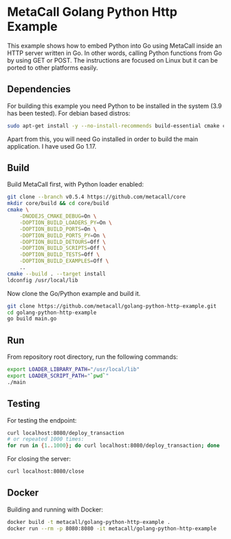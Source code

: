 # MetaCall Golang Python Http Example

This example shows how to embed Python into Go using MetaCall inside an HTTP server written in Go. In other words, calling Python functions from Go by using GET or POST. The instructions are focused on Linux but it can be ported to other platforms easily.

## Dependencies

For building this example you need Python to be installed in the system (3.9 has been tested). For debian based distros:

```bash
sudo apt-get install -y --no-install-recommends build-essential cmake ca-certificates git python3 python3-dev python3-pip
```

Apart from this, you will need Go installed in order to build the main application. I have used Go 1.17.

## Build

Build MetaCall first, with Python loader enabled:

```bash
git clone --branch v0.5.4 https://github.com/metacall/core
mkdir core/build && cd core/build
cmake \
	-DNODEJS_CMAKE_DEBUG=On \
	-DOPTION_BUILD_LOADERS_PY=On \
	-DOPTION_BUILD_PORTS=On \
	-DOPTION_BUILD_PORTS_PY=On \
	-DOPTION_BUILD_DETOURS=Off \
	-DOPTION_BUILD_SCRIPTS=Off \
	-DOPTION_BUILD_TESTS=Off \
	-DOPTION_BUILD_EXAMPLES=Off \
	..
cmake --build . --target install
ldconfig /usr/local/lib
```

Now clone the Go/Python example and build it.

```sh
git clone https://github.com/metacall/golang-python-http-example.git
cd golang-python-http-example
go build main.go
```

## Run

From repository root directory, run the following commands:

```bash
export LOADER_LIBRARY_PATH="/usr/local/lib"
export LOADER_SCRIPT_PATH="`pwd`"
./main
```

## Testing

For testing the endpoint:
```bash
curl localhost:8080/deploy_transaction
# or repeated 1000 times:
for run in {1..1000}; do curl localhost:8080/deploy_transaction; done
```

For closing the server:
```bash
curl localhost:8080/close
```

## Docker

Building and running with Docker:

```bash
docker build -t metacall/golang-python-http-example .
docker run --rm -p 8080:8080 -it metacall/golang-python-http-example
```
